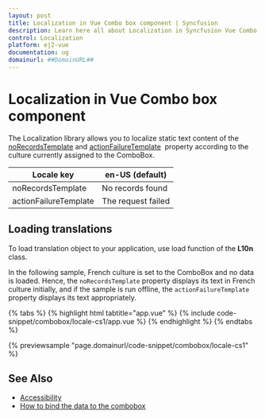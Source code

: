 ```yaml
---
layout: post
title: Localization in Vue Combo box component | Syncfusion
description: Learn here all about Localization in Syncfusion Vue Combo box component of Syncfusion Essential JS 2 and more.
control: Localization 
platform: ej2-vue
documentation: ug
domainurl: ##DomainURL##
---
```


# Localization in Vue Combo box component

The Localization library allows you to localize static text content of the [noRecordsTemplate](https://ej2.syncfusion.com/vue/documentation/api/combo-box/#norecordstemplate-string) and [actionFailureTemplate](https://ej2.syncfusion.com/vue/documentation/api/combo-box/#actionfailuretemplate-string) &nbsp;property according to the culture currently assigned to the ComboBox.

| Locale key | en-US (default)  |
|------------|------------------|
| noRecordsTemplate |  No records found |
| actionFailureTemplate | The request failed |

## Loading translations

To load translation object to your application, use load function of the **L10n** class.

In the following sample, French culture is set to the ComboBox and no data is loaded. Hence, the `noRecordsTemplate` property displays its text in French culture initially, and if the sample is run offline, the `actionFailureTemplate` property displays its text appropriately.

{% tabs %}
{% highlight html tabtitle="app.vue" %}
{% include code-snippet/combobox/locale-cs1/app.vue %}
{% endhighlight %}
{% endtabs %}
        
{% previewsample "page.domainurl/code-snippet/combobox/locale-cs1" %}

## See Also

* [Accessibility](./accessibility/)
* [How to bind the data to the combobox](./data-binding/)